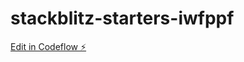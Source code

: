 # stackblitz-starters-iwfppf

[Edit in Codeflow ⚡️](https://stackblitz.com/~/github.com/kennyho-code/stackblitz-starters-iwfppf)